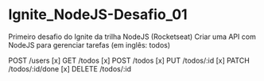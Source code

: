 # Ignite_NodeJS-Desafio_01
Primeiro desafio do Ignite da trilha NodeJS (Rocketseat)
Criar uma API com NodeJS para gerenciar tarefas (em inglês: todos)

POST /users [x]
GET /todos [x]
POST /todos [x]
PUT /todos/:id [x]
PATCH /todos/:id/done [x]
DELETE /todos/:id

